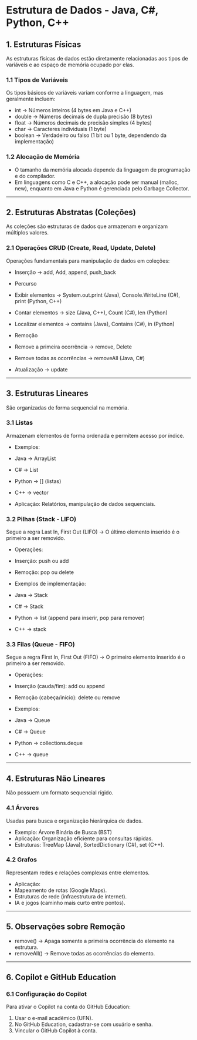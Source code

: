 # Estrutura de Dados - Java, C#, Python, C++
## 1. Estruturas Físicas
As estruturas físicas de dados estão diretamente relacionadas aos tipos de variáveis e ao espaço de memória ocupado por elas.

### 1.1 Tipos de Variáveis
Os tipos básicos de variáveis variam conforme a linguagem, mas geralmente incluem:
* int → Números inteiros (4 bytes em Java e C++)
* double → Números decimais de dupla precisão (8 bytes)
* float → Números decimais de precisão simples (4 bytes)
* char → Caracteres individuais (1 byte)
* boolean → Verdadeiro ou falso (1 bit ou 1 byte, dependendo da implementação)

### 1.2 Alocação de Memória
* O tamanho da memória alocada depende da linguagem de programação e do compilador.
* Em linguagens como C e C++, a alocação pode ser manual (malloc, new), enquanto em Java e Python é gerenciada pelo Garbage Collector.

---

## 2. Estruturas Abstratas (Coleções)
As coleções são estruturas de dados que armazenam e organizam múltiplos valores.

### 2.1 Operações CRUD (Create, Read, Update, Delete)
Operações fundamentais para manipulação de dados em coleções:

* Inserção → add, Add, append, push_back
* Percurso
 * Exibir elementos → System.out.print (Java), Console.WriteLine (C#), print (Python, C++)
 * Contar elementos → size (Java, C++), Count (C#), len (Python)
 * Localizar elementos → contains (Java), Contains (C#), in (Python)

* Remoção
 * Remove a primeira ocorrência → remove, Delete
 * Remove todas as ocorrências → removeAll (Java, C#)

* Atualização → update

---

## 3. Estruturas Lineares
São organizadas de forma sequencial na memória.

### 3.1 Listas
Armazenam elementos de forma ordenada e permitem acesso por índice.

* Exemplos:
 * Java → ArrayList
 * C# → List<T>
 * Python → [] (listas)
 * C++ → vector

* Aplicação: Relatórios, manipulação de dados sequenciais.

### 3.2 Pilhas (Stack - LIFO)
Segue a regra Last In, First Out (LIFO) → O último elemento inserido é o primeiro a ser removido.

* Operações:
 * Inserção: push ou add
 * Remoção: pop ou delete

* Exemplos de implementação:
 * Java → Stack<T>
 * C# → Stack<T>
 * Python → list (append para inserir, pop para remover)
 * C++ → stack<T>

### 3.3 Filas (Queue - FIFO)
Segue a regra First In, First Out (FIFO) → O primeiro elemento inserido é o primeiro a ser removido.

* Operações:
 * Inserção (cauda/fim): add ou append
 * Remoção (cabeça/início): delete ou remove

* Exemplos:
 * Java → Queue<T>
 * C# → Queue<T>
 * Python → collections.deque
 * C++ → queue<T>

---

## 4. Estruturas Não Lineares
Não possuem um formato sequencial rígido.

### 4.1 Árvores
Usadas para busca e organização hierárquica de dados.

* Exemplo: Árvore Binária de Busca (BST)
 * Aplicação: Organização eficiente para consultas rápidas.
 * Estruturas: TreeMap (Java), SortedDictionary (C#), set (C++).

### 4.2 Grafos
Representam redes e relações complexas entre elementos.

* Aplicação:
 * Mapeamento de rotas (Google Maps).
 * Estruturas de rede (infraestrutura de internet).
 * IA e jogos (caminho mais curto entre pontos).

---

## 5. Observações sobre Remoção
* remove() → Apaga somente a primeira ocorrência do elemento na estrutura.
* removeAll() → Remove todas as ocorrências do elemento.

---

## 6. Copilot e GitHub Education
### 6.1 Configuração do Copilot
Para ativar o Copilot na conta do GitHub Education:
 1) Usar o e-mail acadêmico (UFN).
 2) No GitHub Education, cadastrar-se com usuário e senha.
 3) Vincular o GitHub Copilot à conta.
